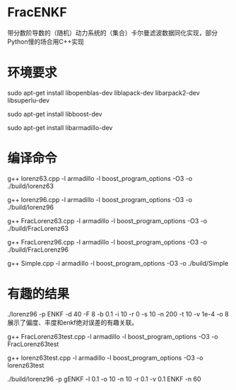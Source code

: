 # FracENKF
带分数阶导数的（随机）动力系统的（集合）卡尔曼滤波数据同化实现，部分Python慢的场合用C++实现

# 环境要求
sudo apt-get install libopenblas-dev liblapack-dev libarpack2-dev libsuperlu-dev

sudo apt-get install libboost-dev

sudo apt-get install libarmadillo-dev

# 编译命令
g++ lorenz63.cpp -l armadillo -l boost_program_options -O3 -o ./build/lorenz63

g++ lorenz96.cpp -l armadillo -l boost_program_options -O3 -o ./build/lorenz96

g++ FracLorenz63.cpp -l armadillo -l boost_program_options -O3 -o ./build/FracLorenz63

g++ FracLorenz96.cpp -l armadillo -l boost_program_options -O3 -o ./build/FracLorenz96

g++ Simple.cpp -l armadillo -l boost_program_options -O3 -o ./build/Simple

# 有趣的结果
 ./lorenz96 -p ENKF -d 40 -F 8 -b 0.1 -i 10 -r 0 -s 10 -n 200 -t 10 -v 1e-4 -o 8展示了偏度、丰度和enkf绝对误差的有趣关联。


 g++ FracLorenz63test.cpp -l armadillo -l boost_program_options -O3 -o FracLorenz63test

 g++ lorenz63test.cpp -l armadillo -l boost_program_options -O3 -o lorenz63test


 ./build/lorenz96 -p gENKF -l 0.1 -o 10 -n 10 -r 0.1 -v 0.1 
 ENKF -n 60
